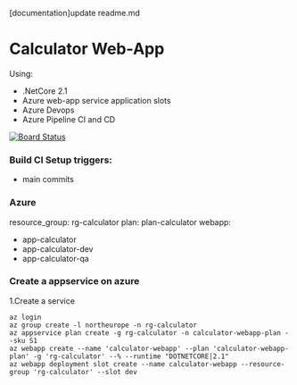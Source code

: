 [documentation]update readme.md
# Calculator Web-App

Using:
- .NetCore 2.1
- Azure web-app service application slots
- Azure Devops
- Azure Pipeline CI and CD

[![Board Status](https://dev.azure.com/mithoffmann/b35086bf-f408-40e9-865a-79b019d26579/2e696611-7fd7-4969-96ee-1a4dc7213710/_apis/work/boardbadge/d04e5de4-3f8a-4edc-b9f3-65decd20ea38?columnOptions=1)](https://dev.azure.com/mithoffmann/b35086bf-f408-40e9-865a-79b019d26579/_boards/board/t/2e696611-7fd7-4969-96ee-1a4dc7213710/Microsoft.FeatureCategory/)


### Build CI Setup triggers:
- main commits


### Azure
resource_group: rg-calculator
plan: plan-calculator
webapp: 
- app-calculator
- app-calculator-dev
- app-calculator-qa

### Create a appservice on azure
1.Create a service
```
az login
az group create -l northeurope -n rg-calculator
az appservice plan create -g rg-calculator -n calculator-webapp-plan --sku S1
az webapp create --name 'calculator-webapp' --plan 'calculator-webapp-plan' -g 'rg-calculator' --% --runtime "DOTNETCORE|2.1"
az webapp deployment slot create --name calculator-webapp --resource-group 'rg-calculator' --slot dev
```